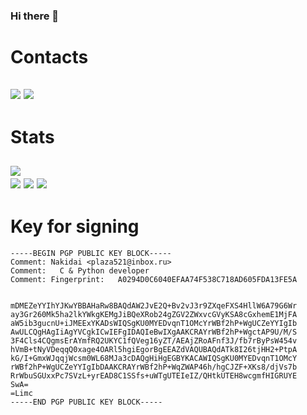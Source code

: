### Hi there 👋  
# Contacts
[![](https://img.shields.io/badge/Discord-5865F2?style=for-the-badge&logo=discord&logoColor=white)](https://discordapp.com/users/596659213124763649)
[![](https://img.shields.io/badge/matrix-000000?style=for-the-badge&logo=Matrix&logoColor=white)](https://matrix.to/#/@nakidai:matrix.org)  
----------
# Stats
[![](https://github-profile-summary-cards.vercel.app/api/cards/profile-details?username=nakidai&theme=tokyonight)](https://github.com/vn7n24fzkq/github-profile-summary-cards)  
[![](https://github-profile-summary-cards.vercel.app/api/cards/most-commit-language?username=nakidai&theme=tokyonight)](https://github.com/vn7n24fzkq/github-profile-summary-cards)
[![](https://github-profile-summary-cards.vercel.app/api/cards/productive-time?username=nakidai&theme=tokyonight)](https://github.com/vn7n24fzkq/github-profile-summary-cards)
[![](https://github-profile-trophy.vercel.app/?username=nakidai&theme=tokyonight)](https://github.com/ryo-ma/github-profile-trophy?tab=readme-ov-file#apply-theme)
----------
# Key for signing
```
-----BEGIN PGP PUBLIC KEY BLOCK-----
Comment: Nakidai <plaza521@inbox.ru>
Comment:   C & Python developer
Comment: Fingerprint:   A0294D0C6040EFAA74F538C718AD605FDA13FE5A


mDMEZeYYIhYJKwYBBAHaRw8BAQdAW2JvE2Q+Bv2vJ3r9ZXqeFXS4HllW6A79G6Wr
ay3Gr260Mk5ha2lkYWkgKEMgJiBQeXRob24gZGV2ZWxvcGVyKSA8cGxhemE1MjFA
aW5ib3gucnU+iJMEExYKADsWIQSgKU0MYEDvqnT1OMcYrWBf2hP+WgUCZeYYIgIb
AwULCQgHAgIiAgYVCgkICwIEFgIDAQIeBwIXgAAKCRAYrWBf2hP+WgctAP9U/M/S
3F4Cls4CQgmsErAYmfRQ2UKYC1fQVeg16yZT/AEAjZRoAFnf3J/fb7rByPsW454v
hVmB+tNyVDeqqQ0xage4OARl5hgiEgorBgEEAZdVAQUBAQdATk8I26tjHH2+PtpA
kG/I+GmxWJqqjWcsm0WL68MJa3cDAQgHiHgEGBYKACAWIQSgKU0MYEDvqnT1OMcY
rWBf2hP+WgUCZeYYIgIbDAAKCRAYrWBf2hP+WqZWAP46h/hgCJZF+XKs8/djVs7b
RrWbuSGUxxPc7SVzL+yrEAD8C1SSfs+uWTgUTEIeIZ/QHtkUTEH8wcgmfHIGRUYE
SwA=
=Limc
-----END PGP PUBLIC KEY BLOCK-----
```
